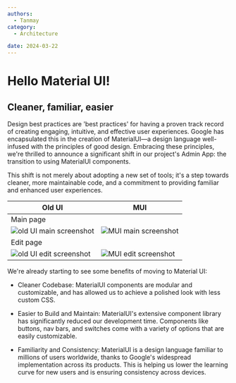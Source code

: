 ```yaml
---
authors:
  - Tanmay
category:
  - Architecture

date: 2024-03-22
---
```


# Hello Material UI!

## Cleaner, familiar, easier

Design best practices are 'best practices' for having a proven track record of creating engaging, intuitive, and effective user experiences. Google has encapsulated this in the creation of MaterialUI—a design language well-infused with the principles of good design. Embracing these principles, we're thrilled to announce a significant shift in our project's Admin App: the transition to using MaterialUI components.

This shift is not merely about adopting a new set of tools; it's a step towards cleaner, more maintainable code, and a commitment to providing familiar and enhanced user experiences.

<!-- more -->

| Old UI                                                                | MUI                                                                |
| --------------------------------------------------------------------- | ------------------------------------------------------------------ |
| Main page                                                             |
| ![old UI main screenshot](../../../../images/mui_switch/old_main.png) | ![MUI main screenshot](../../../../images/mui_switch/mui_main.png) |
| Edit page                                                             |
| ![old UI edit screenshot](../../../../images/mui_switch/old_edit.png) | ![MUI edit screenshot](../../../../images/mui_switch/mui_edit.png) |

We're already starting to see some benefits of moving to Material UI:

- Cleaner Codebase:
  MaterialUI components are modular and customizable, and has allowed us to achieve a polished look with less custom CSS.

- Easier to Build and Maintain:
  MaterialUI's extensive component library has significantly reduced our development time. Components like buttons, nav bars, and switches come with a variety of options that are easily customizable.

- Familiarity and Consistency:
  MaterialUI is a design language familiar to millions of users worldwide, thanks to Google's widespread implementation across its products. This is helping us lower the learning curve for new users and is ensuring consistency across devices.
